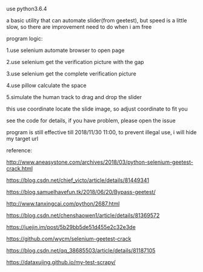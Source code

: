 use python3.6.4

a basic utility that can automate slider(from geetest), but speed is a little slow, so there are improvement need to do when i am free

program logic:

1.use selenium automate browser to open page

2.use selenium get the verification picture with the gap

3.use selenium get the complete verification picture

4.use pillow calculate the space

5.simulate the human track to drag and drop the slider

this use coordinate locate the slide image, so adjust coordinate to fit you

see the code for details, if you have problem, please open the issue

program is still effective till 2018/11/30 11:00, to prevent illegal use, i will hide my target url

reference:

http://www.aneasystone.com/archives/2018/03/python-selenium-geetest-crack.html

https://blog.csdn.net/chief_victo/article/details/81449341

https://blog.samuelhavefun.tk/2018/06/20/Bypass-geetest/

http://www.tanxingcai.com/python/2687.html

https://blog.csdn.net/chenshaowen1/article/details/81369572

https://juejin.im/post/5b29bb5de51d455e2c32e3de

https://github.com/wycm/selenium-geetest-crack

https://blog.csdn.net/qq_38685503/article/details/81187105

https://dataxujing.github.io/my-test-scrapy/
